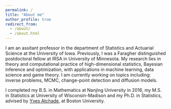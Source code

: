 ```yaml
---
permalink: /
title: "About me"
author_profile: true
redirect_from: 
  - /about/
  - /about.html
---
```





I am an assitant professor in the department of Statistics and Actuarial Science at the University of Iowa. Previously, I was a Faragher distinguished postdoctoral fellow at IRSA in University of Minnesota. My research lies in theory and computational practice of high-dimensional statistics, Bayesian inference and optimization, with applications in machine learning, data science and game theory. I am currently working on topics including: inverse problems, MCMC, change-point detection and diffusion models.

I completed my B.S. in Mathematics at Nanjing University in 2016, my M.S. in Statistics at University of Wisconsin-Madison and my Ph.D. in Statistics, advised by  [Yves Atchade](https://math.bu.edu/people/atchade/index.html), at Boston University.

